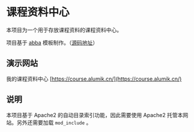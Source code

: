 # 课程资料中心

本项目为一个用于存放课程资料的课程资料中心。

项目基于 [abba](https://abba.jml.bzh/) 模板制作。（[源码地址](https://github.com/jmlemetayer/abba)）

## 演示网站

我的课程资料中心 [https://course.alumik.cn/](https://course.alumik.cn/)

## 说明

本项目基于 Apache2 的自动目录索引功能，因此需要使用 Apache2 托管本网站。另外还需要加载 `mod_include` 。
